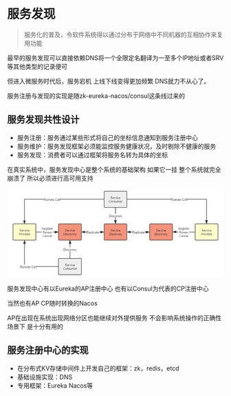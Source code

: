# 服务发现

>服务化的普及，令软件系统得以通过分布于网络中不同机器的互相协作来复用功能

最早的服务发现可以直接依赖DNS将一个全限定名翻译为一至多个IP地址或者SRV等其他类型的记录便可

但进入微服务时代后，服务宕机 上线下线变得更加频繁 DNS就力不从心了。

服务注册与发现的实现是随zk-eureka-nacos/consul这条线过来的

## 服务发现共性设计

- 服务注册：服务通过某些形式将自己的坐标信息通知到服务注册中心
- 服务维护：服务发现框架必须能监控服务健康状况，及时剔除不健康的服务
- 服务发现：消费者可以通过框架将服务名转为具体的坐标

在真实系统中，服务发现中心是整个系统的基础架构 如果它一挂 整个系统就完全崩溃了 所以必须进行高可用支持

![20201119145641](/assets/20201119145641.png)

服务发现中心有以Eureka的AP注册中心 也有以Consul为代表的CP注册中心

当然也有AP CP随时转换的Nacos

AP在出现在系统出现网络分区也能继续对外提供服务 不会影响系统操作的正确性场景下 是十分有用的

## 服务注册中心的实现

- 在分布式KV存储中间件上开发自己的框架：zk，redis，etcd
- 基础设施实现：DNS
- 专用框架：Eureka Nacos等
